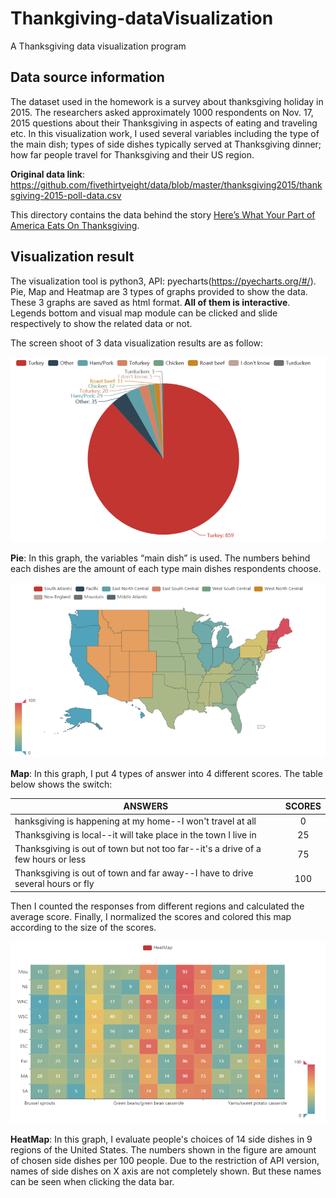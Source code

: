 # Thankgiving-dataVisualization
A Thanksgiving data visualization program 

## Data source information 

The dataset used in the homework is a survey about thanksgiving holiday in 2015. The researchers asked approximately 1000 respondents on Nov. 17, 2015 questions about their Thanksgiving in aspects of eating and traveling etc. In this visualization work, I used several variables including the type of the main dish; types of side dishes typically served at Thanksgiving dinner; how far people travel for Thanksgiving and their US region. 
 
<b>Original data link</b>: https://github.com/fivethirtyeight/data/blob/master/thanksgiving2015/thanksgiving-2015-poll-data.csv 
 
This directory contains the data behind the story [Here’s What Your Part of America Eats On Thanksgiving](http://fivethirtyeight.com/features/heres-what-your-part-ofamerica-eats-on-thanksgiving). 
 
## Visualization result 
 
 The visualization tool is python3, API: pyecharts(https://pyecharts.org/#/). Pie, Map and Heatmap are 3 types of graphs provided to show the data. These 3 graphs are saved as html format.<b> All of them is interactive</b>. Legends bottom and visual map module can be clicked and slide respectively to show the related data or not.  


The screen shoot of 3 data visualization results are as follow:
 
![](Result/Pie1.png)

<b>Pie</b>: In this graph, the variables “main dish” is used. The numbers behind each dishes are the amount of each type main dishes respondents choose.

![](Result/Map1.png)

<b>Map</b>: In this graph, I put 4 types of answer into 4 different scores. The table below shows the switch:


| ANSWERS                  | SCORES |
| ----------------------- |:----------------:|
| hanksgiving is happening at my home--I won't travel at all        | 0            |
| Thanksgiving is local--it will take place in the town I live in    | 25           |
| Thanksgiving is out of town but not too far--it's a drive of a few hours or less       | 75            |
| Thanksgiving is out of town and far away--I have to drive several hours or fly | 100           |

Then I counted the responses from different regions and calculated the average score. Finally, I normalized the scores and colored this map according to the size of the scores.

![](Result/HeatMap1.png)

<b>HeatMap</b>: In this graph, I evaluate people's choices of 14 side dishes in 9 regions of the United States. The numbers shown in the figure are amount of chosen side dishes per 100 people. Due to the restriction of API version, names of side dishes on X axis are not completely shown. But these names can be seen when clicking the data bar.
